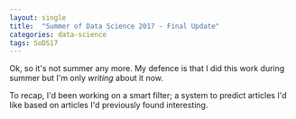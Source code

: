 ```yaml
---
layout: single
title:  "Summer of Data Science 2017 - Final Update"
categories: data-science
tags: SoDS17
---
```

Ok, so it's not summer any more. My defence is that I did this work during summer but I'm only *writing* about it now.

To recap, I'd been working on a smart filter; a system to predict articles I'd like based on articles I'd previously found interesting.
